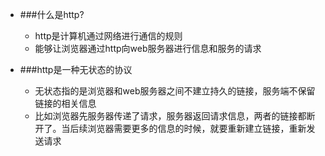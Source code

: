 - ###什么是http?
    
    - http是计算机通过网络进行通信的规则
    - 能够让浏览器通过http向web服务器进行信息和服务的请求

- ###http是一种无状态的协议

    - 无状态指的是浏览器和web服务器之间不建立持久的链接，服务端不保留链接的相关信息
    - 比如浏览器先服务器传递了请求，服务器返回请求信息，两者的链接都断开了。当后续浏览器需要更多的信息的时候，就要重新建立链接，重新发送请求